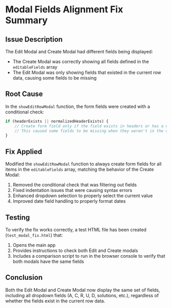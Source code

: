 # Modal Fields Alignment Fix Summary

## Issue Description
The Edit Modal and Create Modal had different fields being displayed:
- The Create Modal was correctly showing all fields defined in the `editableFields` array
- The Edit Modal was only showing fields that existed in the current row data, causing some fields to be missing

## Root Cause
In the `showEditRowModal` function, the form fields were created with a conditional check:
```javascript
if (headerExists || normalizedHeaderExists) {
    // Create form field only if the field exists in headers or has a normalized equivalent
    // This caused some fields to be missing when they weren't in the current row data
}
```

## Fix Applied
Modified the `showEditRowModal` function to always create form fields for all items in the `editableFields` array, matching the behavior of the Create Modal:

1. Removed the conditional check that was filtering out fields
2. Fixed indentation issues that were causing syntax errors
3. Enhanced dropdown selection to properly select the current value
4. Improved date field handling to properly format dates

## Testing
To verify the fix works correctly, a test HTML file has been created (`test_modal_fix.html`) that:
1. Opens the main app
2. Provides instructions to check both Edit and Create modals
3. Includes a comparison script to run in the browser console to verify that both modals have the same fields

## Conclusion
Both the Edit Modal and Create Modal now display the same set of fields, including all dropdown fields (A, C, R, U, D, solutions, etc.), regardless of whether the fields exist in the current row data.
